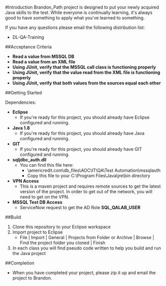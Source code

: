 #Introduction 
Brandon_Path project is designed to put your newly acquired Java skills to the test.  While everyone is continually learning, it's always good to have something to apply what you've learned to something.

If you have any questions please email the following distribution list:

- DL-QA-Training

##Acceptance Criteria

- **Read a value from MSSQL DB** 
- **Read a value from an XML file** 
- **Using JUnit, verify that the MSSQL call class is functioning properly** 
- **Using JUnit, verify that the value read from the XML file is functioning properly** 
- **Using JUnit, verify that both values from the sources equal each other** 

##Getting Started

Dependencies:
- **Eclipse**
	- If you're ready for this project, you should already have Eclipse configured and running.
- **Java 1.8**
	- If you're ready for this project, you should already have Java configured and running.
- **GIT**
	- If you're ready for this project, you should already have GIT configured and running.
- **sqljdbc_auth.dll**
	- You can find this file here:
		- \\americredit.com\db_files\AOC\IT\QA\Test Automation\mssqlauth
		- Copy this file to your C:\Program Files\Java\jre<version>\bin directory
- **VPN Access**
	- This is a maven project and requires remote sources to get the latest version of the project.  In order to get out of the network, you will need to get on the VPN.
- **MSSQL Test DB Access**
	- ServiceNow request to get the AD Role **SQL_QALAB_USER**

##Build

1. Clone this repository to your Eclipse workspace
2. Import project to Eclipse
	- File | Import | General | Projects from Folder or Archive | Browse | Find the project folder you cloned | Finish
3. In each class you will find pseudo code written to help you build and run the Java project

##Completion

- When you have completed your project, please zip it up and email the project to Brandon.  